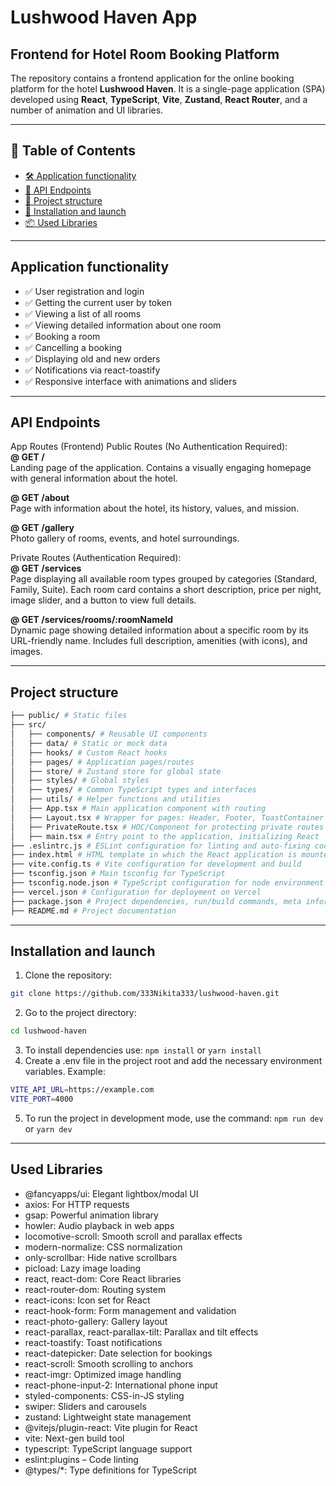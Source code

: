 # Lushwood Haven App

## Frontend for Hotel Room Booking Platform  
The repository contains a frontend application for the online booking platform for the hotel **Lushwood Haven**.
It is a single-page application (SPA) developed using **React**, **TypeScript**, **Vite**, **Zustand**, **React Router**, and a number of animation and UI libraries.

---

## 📌 Table of Contents

- [🛠️ Application functionality](#application-functionality)
- [🧭 API Endpoints](#api-endpoints)
- [📁 Project structure](#project-structure)
- [🚀 Installation and launch](#installation-and-launch)
- [📦 Used Libraries](used-libraries)

---

## Application functionality

- ✅ User registration and login
- ✅ Getting the current user by token
- ✅ Viewing a list of all rooms
- ✅ Viewing detailed information about one room
- ✅ Booking a room
- ✅ Cancelling a booking
- ✅ Displaying old and new orders
- ✅ Notifications via react-toastify
- ✅ Responsive interface with animations and sliders

---

## API Endpoints

App Routes (Frontend)
Public Routes (No Authentication Required):
<br>**@ GET /**
<br>Landing page of the application. Contains a visually engaging homepage with general information about the hotel.

**@ GET /about**
<br>Page with information about the hotel, its history, values, and mission.

**@ GET /gallery**
<br>Photo gallery of rooms, events, and hotel surroundings.

Private Routes (Authentication Required):
<br>**@ GET /services**
<br>Page displaying all available room types grouped by categories (Standard, Family, Suite). Each room card contains a short description, price per night, image slider, and a button to view full details.

**@ GET /services/rooms/:roomNameId**
<br>Dynamic page showing detailed information about a specific room by its URL-friendly name. Includes full description, amenities (with icons), and images.

---

## Project structure

```bash
├── public/ # Static files
├── src/
│   ├── components/ # Reusable UI components
│   ├── data/ # Static or mock data
│   ├── hooks/ # Custom React hooks
│   ├── pages/ # Application pages/routes
│   ├── store/ # Zustand store for global state
│   ├── styles/ # Global styles
│   ├── types/ # Common TypeScript types and interfaces
│   ├── utils/ # Helper functions and utilities
│   ├── App.tsx # Main application component with routing
│   ├── Layout.tsx # Wrapper for pages: Header, Footer, ToastContainer
│   ├── PrivateRoute.tsx # HOC/Component for protecting private routes
│   ├── main.tsx # Entry point to the application, initializing React
├── .eslintrc.js # ESLint configuration for linting and auto-fixing code
├── index.html # HTML template in which the React application is mounted
├── vite.config.ts # Vite configuration for development and build
├── tsconfig.json # Main tsconfig for TypeScript
├── tsconfig.node.json # TypeScript configuration for node environment
├── vercel.json # Configuration for deployment on Vercel
├── package.json # Project dependencies, run/build commands, meta information
├── README.md # Project documentation
```

---

## Installation and launch
1. Clone the repository:
```bash
git clone https://github.com/333Nikita333/lushwood-haven.git
```
2. Go to the project directory:
```bash
cd lushwood-haven
```
3. To install dependencies use: `npm install` or `yarn install`
4. Create a .env file in the project root and add the necessary environment variables. Example:
```bash
VITE_API_URL=https://example.com
VITE_PORT=4000
```
5. To run the project in development mode, use the command: `npm run dev` or `yarn dev`

---

## Used Libraries
- @fancyapps/ui: Elegant lightbox/modal UI
- axios: For HTTP requests
- gsap: Powerful animation library
- howler: Audio playback in web apps
- locomotive-scroll: Smooth scroll and parallax effects
- modern-normalize: CSS normalization
- only-scrollbar: Hide native scrollbars
- picload: Lazy image loading
- react, react-dom: Core React libraries
- react-router-dom: Routing system
- react-icons: Icon set for React
- react-hook-form: Form management and validation
- react-photo-gallery: Gallery layout
- react-parallax, react-parallax-tilt: Parallax and tilt effects
- react-toastify: Toast notifications
- react-datepicker: Date selection for bookings
- react-scroll: Smooth scrolling to anchors
- react-imgr: Optimized image handling
- react-phone-input-2: International phone input
- styled-components: CSS-in-JS styling
- swiper: Sliders and carousels
- zustand: Lightweight state management
- @vitejs/plugin-react: Vite plugin for React
- vite: Next-gen build tool
- typescript: TypeScript language support
- eslint:plugins – Code linting
-  @types/*: Type definitions for TypeScript
